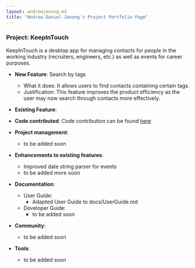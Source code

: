 ```yaml
---
layout: andrewjanong.md
title: "Andrew Daniel Janong's Project Portfolio Page"
---
```


### Project: KeepInTouch

KeepInTouch is a desktop app for managing contacts for people in the working industry (recruiters, engineers, etc.) as well as events for career purposes.

* **New Feature**: Search by tags
  * What it does: It allows users to find contacts containing certain tags.
  * Justification: This feature improves the product efficiency as the user may now search through contacts more effectively.

* **Existing Feature**: 

* **Code contributed**: Code contribution can be found [here](https://nus-cs2103-ay2324s1.github.io/tp-dashboard/?search=&sort=totalCommits&sortWithin=title&timeframe=commit&mergegroup=&groupSelect=groupByNone&breakdown=true&checkedFileTypes=docs~functional-code~test-code&since=2023-09-22&tabOpen=true&tabType=authorship&tabAuthor=AndrewJanong&tabRepo=AY2324S1-CS2103T-W16-1%2Ftp%5Bmaster%5D&authorshipIsMergeGroup=false&authorshipFileTypes=docs~functional-code~test-code&authorshipIsBinaryFileTypeChecked=false&authorshipIsIgnoredFilesChecked=false)

* **Project management**:
    * to be added soon

* **Enhancements to existing features**:
    * Improved date string parser for events
    * to be added more soon

* **Documentation**:
    * User Guide:
        * Adapted User Guide to docs/UserGuide.md
    * Developer Guide:
        * to be added soon

* **Community**:
    * to be added soon

* **Tools**:
    * to be added soon
